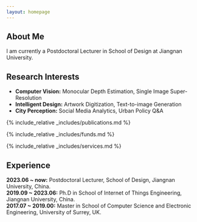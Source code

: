```yaml
---
layout: homepage
---
```


## About Me

I am currently a Postdoctoral Lecturer in School of Design at Jiangnan University. 

## Research Interests

- **Computer Vision:** Monocular Depth Estimation, Single Image Super-Resolution
- **Intelligent Design:** Artwork Digitization, Text-to-image Generation
- **City Perception:** Social Media Analytics, Urban Policy Q&A




{% include_relative _includes/publications.md %}


{% include_relative _includes/funds.md %}

{% include_relative _includes/services.md %}


## Experience

**2023.06 ~ now:** Postdoctoral Lecturer, School of Design, Jiangnan University, China.  
**2019.09 ~ 2023.06:** Ph.D in School of Internet of Things Engineering, Jiangnan University, China.  
**2017.07 ~ 2019.00:** Master in School of Computer Science and Electronic Engineering, University of Surrey, UK.
